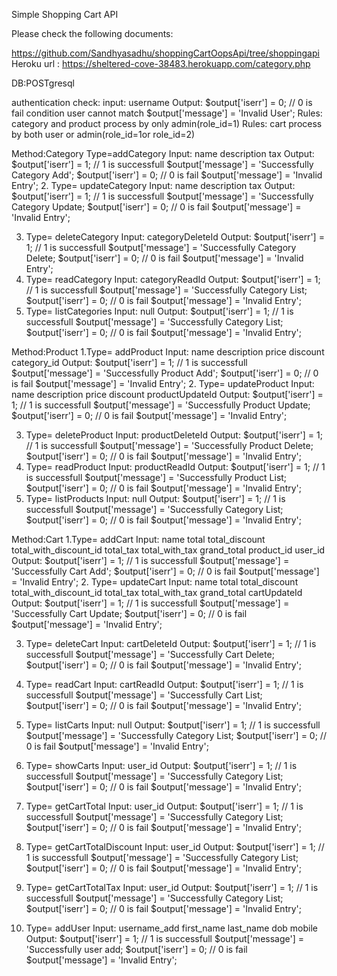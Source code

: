 Simple Shopping Cart API

Please check the following documents:

https://github.com/Sandhyasadhu/shoppingCartOopsApi/tree/shoppingapi 
Heroku url : https://sheltered-cove-38483.herokuapp.com/category.php

DB:POSTgresql

authentication check:
input: 
username
Output:
	$output['iserr'] 			= 0; // 0 is fail condition user cannot match
	$output['message'] 			= 'Invalid User';
Rules: category and product process by only admin(role_id=1)
Rules: cart process by both user or admin(role_id=1or role_id=2)

Method:Category
Type=addCategory
Input:
	name
	description
	tax
Output:
	$output['iserr'] 			= 1; // 1 is successfull
	$output['message'] 		= 'Successfully Category Add';
$output['iserr'] 			= 0; // 0 is fail
	$output['message'] 		= 'Invalid Entry';
2. Type= updateCategory
Input:
	name
description
tax
Output:
	$output['iserr'] 			= 1; // 1 is successfull
	$output['message'] 		= 'Successfully Category Update;
$output['iserr'] 			= 0; // 0 is fail
	$output['message'] 		= 'Invalid Entry';

3. Type= deleteCategory
Input:
	categoryDeleteId
Output:
	$output['iserr'] 			= 1; // 1 is successfull
	$output['message'] 		= 'Successfully Category Delete;
$output['iserr'] 			= 0; // 0 is fail
	$output['message'] 		= 'Invalid Entry';
4. Type= readCategory
Input:
	categoryReadId
Output:
	$output['iserr'] 			= 1; // 1 is successfull
	$output['message'] 		= 'Successfully Category List;
$output['iserr'] 			= 0; // 0 is fail
	$output['message'] 		= 'Invalid Entry';
5. Type= listCategories
Input:
	null
Output:
	$output['iserr'] 			= 1; // 1 is successfull
	$output['message'] 		= 'Successfully Category List;
$output['iserr'] 			= 0; // 0 is fail
	$output['message'] 		= 'Invalid Entry';


Method:Product
1.Type= addProduct
Input:
	name
description
price
discount
category_id
Output:
	$output['iserr'] 			= 1; // 1 is successfull
	$output['message'] 		= 'Successfully Product Add';
$output['iserr'] 			= 0; // 0 is fail
	$output['message'] 		= 'Invalid Entry';
2. Type= updateProduct
Input:
	name
description
price
discount
productUpdateId
Output:
	$output['iserr'] 			= 1; // 1 is successfull
	$output['message'] 		= 'Successfully Product Update;
$output['iserr'] 			= 0; // 0 is fail
	$output['message'] 		= 'Invalid Entry';

3. Type= deleteProduct
Input:
	productDeleteId
Output:
	$output['iserr'] 			= 1; // 1 is successfull
	$output['message'] 		= 'Successfully Product Delete;
$output['iserr'] 			= 0; // 0 is fail
	$output['message'] 		= 'Invalid Entry';
4. Type= readProduct
Input:
	productReadId
Output:
	$output['iserr'] 			= 1; // 1 is successfull
	$output['message'] 		= 'Successfully Product  List;
$output['iserr'] 			= 0; // 0 is fail
	$output['message'] 		= 'Invalid Entry';
5. Type= listProducts
Input:
	null
Output:
	$output['iserr'] 			= 1; // 1 is successfull
	$output['message'] 		= 'Successfully Category List;
$output['iserr'] 			= 0; // 0 is fail
	$output['message'] 		= 'Invalid Entry';


Method:Cart
1.Type= addCart
Input:
	name
total
total_discount
total_with_discount_id
total_tax
total_with_tax
grand_total
product_id
user_id
Output:
	$output['iserr'] 			= 1; // 1 is successfull
	$output['message'] 		= 'Successfully Cart Add';
$output['iserr'] 			= 0; // 0 is fail
	$output['message'] 		= 'Invalid Entry';
2. Type= updateCart
Input:
	name
total
total_discount
total_with_discount_id
total_tax
total_with_tax
grand_total
cartUpdateId
Output:
	$output['iserr'] 			= 1; // 1 is successfull
	$output['message'] 		= 'Successfully Cart Update;
$output['iserr'] 			= 0; // 0 is fail
	$output['message'] 		= 'Invalid Entry';

3. Type= deleteCart
Input:
	cartDeleteId
Output:
	$output['iserr'] 			= 1; // 1 is successfull
	$output['message'] 		= 'Successfully Cart Delete;
$output['iserr'] 			= 0; // 0 is fail
	$output['message'] 		= 'Invalid Entry';
4. Type= readCart
Input:
	cartReadId
Output:
	$output['iserr'] 			= 1; // 1 is successfull
	$output['message'] 		= 'Successfully Cart  List;
$output['iserr'] 			= 0; // 0 is fail
	$output['message'] 		= 'Invalid Entry';
5. Type= listCarts
Input:
	null
Output:
	$output['iserr'] 			= 1; // 1 is successfull
	$output['message'] 		= 'Successfully Category List;
$output['iserr'] 			= 0; // 0 is fail
	$output['message'] 		= 'Invalid Entry';

6. Type= showCarts
Input:
	user_id
Output:
	$output['iserr'] 			= 1; // 1 is successfull
	$output['message'] 		= 'Successfully Category List;
$output['iserr'] 			= 0; // 0 is fail
	$output['message'] 		= 'Invalid Entry';

7. Type= getCartTotal
Input:
	user_id
Output:
	$output['iserr'] 			= 1; // 1 is successfull
	$output['message'] 		= 'Successfully Category List;
$output['iserr'] 			= 0; // 0 is fail
	$output['message'] 		= 'Invalid Entry';
8. Type= getCartTotalDiscount
Input:
	user_id
Output:
	$output['iserr'] 			= 1; // 1 is successfull
	$output['message'] 		= 'Successfully Category List;
$output['iserr'] 			= 0; // 0 is fail
	$output['message'] 		= 'Invalid Entry';
9. Type= getCartTotalTax
Input:
	user_id
Output:
	$output['iserr'] 			= 1; // 1 is successfull
	$output['message'] 		= 'Successfully Category List;
$output['iserr'] 			= 0; // 0 is fail
	$output['message'] 		= 'Invalid Entry';
10. Type= addUser
Input:
	username_add
	first_name
	last_name
dob
mobile
Output:
	$output['iserr'] 			= 1; // 1 is successfull
	$output['message'] 		= 'Successfully user  add;
$output['iserr'] 			= 0; // 0 is fail
	$output['message'] 		= 'Invalid Entry';

